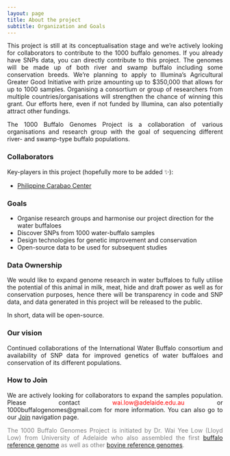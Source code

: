 ```yaml
---
layout: page
title: About the project
subtitle: Organization and Goals
---
```


<p><div style="text-align: justify">
This project is still at its conceptualisation stage and we’re actively looking for collaborators to contribute to the 1000 buffalo genomes. If you already have SNPs data, you can directly contribute to this project. The genomes will be made up of both river and swamp buffalo including some conservation breeds. We’re planning to apply to Illumina’s Agricultural Greater Good Initiative with prize amounting up to $350,000 that allows for up to 1000 samples. Organising a consortium or group of researchers from multiple countries/organisations will strengthen the chance of winning this grant. Our efforts here, even if not funded by Illumina, can also potentially attract other fundings.
</div></p>

<p><div style="text-align: justify">
The 1000 Buffalo Genomes Project is a collaboration of various organisations and research group with the goal of sequencing different river- and swamp-type buffalo populations.
</div></p>

### Collaborators
Key-players in this project (hopefully more to be added ✨):
- <a href="https://www.pcc.gov.ph/">Philippine Carabao Center</a>

### Goals
- Organise research groups and harmonise our project direction for the water buffaloes
- Discover SNPs from 1000 water-buffalo samples
- Design technologies for genetic improvement and conservation
- Open-source data to be used for subsequent studies

### Data Ownership
<div style="text-align: justify">
We would like to expand genome research in water buffaloes to fully utilise the potential of this animal in milk, meat, hide and draft power as well as for conservation purposes, hence there will be transparency in code and SNP data, and data generated in this project will be released to the public.

In short, data will be open-source.
</div>

### Our vision
<div style="text-align: justify">
Continued collaborations of the International Water Buffalo consortium and availability of SNP data for improved genetics of water buffaloes and conservation of its different populations.
</div>

### How to Join
<p> <div style="text-align: justify">
We are actively looking for collaborators to expand the samples population. Please contact <span style="color:red">wai.low@adelaide.edu.au</span> or 1000buffalogenomes@gmail.com for more information. You can also go to our <a href="https://1000buffalogenomes.github.io/join/">Join</a> navigation page.
</div> </p>

<p> <div style="text-align: justify"> <span style="color:gray">
The 1000 Buffalo Genomes Project is initiated by Dr. Wai Yee Low (Lloyd Low) from University of Adelaide who also assembled the first <a href="https://www.nature.com/articles/s41467-018-08260-0">buffalo reference genome</a> as well as other <a href="https://www.nature.com/articles/s41467-020-15848-y">bovine reference genomes</a>.</span>